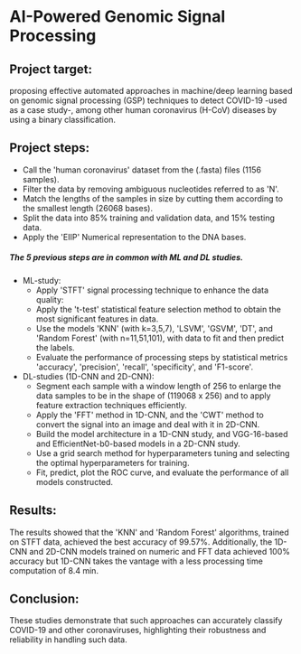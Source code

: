 # AI-Powered Genomic Signal Processing
## Project target:
proposing effective automated approaches in machine/deep learning based on genomic signal processing (GSP) techniques to detect COVID-19 -used as a case study-, among other human coronavirus (H-CoV) diseases  by using a binary classification.
## Project steps:
 - Call the 'human coronavirus' dataset from the (.fasta) files (1156 samples).
 - Filter the data by removing ambiguous nucleotides referred to as 'N'.
 - Match the lengths of the samples in size by cutting them according to the smallest length (26068 bases).
 - Split the data into 85% training and validation data, and 15% testing data.
 - Apply the 'EIIP' Numerical representation to the DNA bases.
##### The 5 previous steps are in common with ML and DL studies.
 - ML-study:
    - Apply 'STFT' signal processing technique to enhance the data quality:
    - Apply the 't-test' statistical feature selection method to obtain the most significant features in data.
    - Use the models 'KNN' (with k=3,5,7), 'LSVM', 'GSVM', 'DT', and 'Random Forest' (with n=11,51,101), with data to fit and then predict the labels.
    - Evaluate the performance of processing steps by statistical metrics 'accuracy', 'precision', 'recall', 'specificity', and 'F1-score'.
 - DL-studies (1D-CNN and 2D-CNN):
    - Segment each sample with a window length of 256 to enlarge the data samples to be in the shape of (119068 x 256) and to apply feature extraction techniques efficiently. 
    - Apply the 'FFT' method in 1D-CNN, and the 'CWT' method to convert the signal into an image and deal with it in 2D-CNN.
    - Build the model architecture in a 1D-CNN study, and VGG-16-based and EfficientNet-b0-based models in a 2D-CNN study.
    - Use a grid search method for hyperparameters tuning and selecting the optimal hyperparameters for training.
    - Fit, predict, plot the ROC curve, and evaluate the performance of all models constructed.
## Results:
The results showed that the 'KNN' and 'Random Forest' algorithms, trained on STFT data, achieved the best accuracy of 99.57%. Additionally, the 1D-CNN and 2D-CNN models trained on numeric and FFT data achieved 100% accuracy but 1D-CNN takes the vantage with a less processing time computation of 8.4 min.
## Conclusion:
These studies demonstrate that such approaches can accurately classify COVID-19 and other coronaviruses, highlighting their robustness and reliability in handling such data. 
